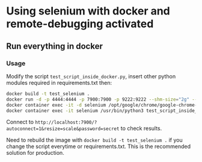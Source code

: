# Using selenium with docker and remote-debugging activated

## Run everything in docker

### Usage

Modify the script `test_script_inside_docker.py`, insert other python modules required in requirements.txt then:

```bash
docker build -t test_selenium .
docker run -d -p 4444:4444 -p 7900:7900 -p 9222:9222 --shm-size="2g" --name selenium test_selenium
docker container exec -it -d selenium /opt/google/chrome/google-chrome-base --remote-debugging-address=0.0.0.0 --remote-debugging-port=9222 --disable-fre --no-default-browser-check --no-first-run
docker container exec -it selenium /usr/bin/python3 test_script_inside_docker.py
```

Connect to `http://localhost:7900/?autoconnect=1&resize=scale&password=secret` to check results.

Need to rebuild the image with `docker build -t test_selenium .` if you change the script everytime or requirements.txt.
This is the recommended solution for production.
